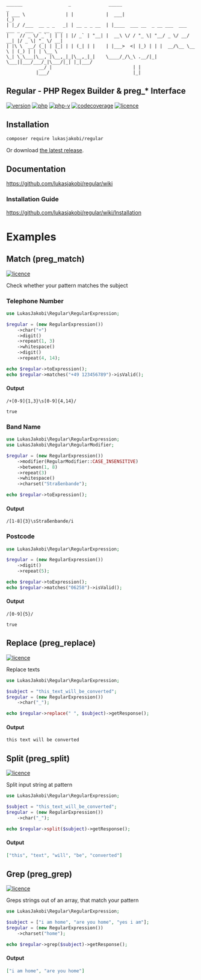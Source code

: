 ```asciidoc
______                 _              _____                             _                 
| ___ \               | |            |  ___|                           (_)                
| |_/ /___  __ _ _   _| | __ _ _ __  | |____  ___ __  _ __ ___  ___ ___ _  ___  _ __  ___ 
|    // _ \/ _` | | | | |/ _` | "__| |  __\ \/ / "_ \| "__/ _ \/ __/ __| |/ _ \| "_ \/ __|
| |\ \  __/ (_| | |_| | | (_| | |    | |___>  <| |_) | | |  __/\__ \__ \ | (_) | | | \__ \
\_| \_\___|\__, |\__,_|_|\__,_|_|    \____/_/\_\ .__/|_|  \___||___/___/_|\___/|_| |_|___/
            __/ |                              | |                                        
           |___/                               |_|                                                                      
```
## Regular - PHP Regex Builder & preg_* Interface

[![version](https://shields.io/github/v/release/lukasjakobi/regular?include_prereleases&color=217FA4)](https://github.com/lukasjakobi/regular/releases)
[![php](https://shields.io/github/languages/top/lukasjakobi/regular?color=2A8EA6)]()
[![php-v](https://shields.io/packagist/php-v/lukasjakobi/regular?color=339DA9)]()
[![codecoverage](https://img.shields.io/static/v1?label=code%20coverage&message=100%&color=3BACAB)]()
[![licence](https://shields.io/github/license/lukasjakobi/regular?color=44BBAD)]()

## Installation

```bash
composer require lukasjakobi/regular
```

Or download [the latest release](https://github.com/lukasjakobi/regular/releases/latest).


## Documentation

https://github.com/lukasjakobi/regular/wiki

### Installation Guide

https://github.com/lukasjakobi/regular/wiki/Installation

# Examples

## Match (preg_match)
[![licence](https://img.shields.io/static/v1?label=&message=complete&color=4DCAAF)]()

Check whether your pattern matches the subject

### Telephone Number
```php
use LukasJakobi\Regular\RegularExpression;

$regular = (new RegularExpression())
    ->char("+")
    ->digit()
    ->repeat(1, 3)
    ->whitespace()
    ->digit()
    ->repeat(4, 14);

echo $regular->toExpression();
echo $regular->matches("+49 123456789")->isValid();
```

#### Output
```regexp
/+[0-9]{1,3}\s[0-9]{4,14}/
```
```
true
```

### Band Name

```php
use LukasJakobi\Regular\RegularExpression;
use LukasJakobi\Regular\RegularModifier;

$regular = (new RegularExpression())
    ->modifier(RegularModifier::CASE_INSENSITIVE)
    ->between(1, 8)
    ->repeat(3)
    ->whitespace()
    ->charset("Straßenbande");

echo $regular->toExpression();
```

#### Output
```regexp
/[1-8]{3}\sStraßenbande/i
```

### Postcode

```php
use LukasJakobi\Regular\RegularExpression;

$regular = (new RegularExpression())
    ->digit()
    ->repeat(5);

echo $regular->toExpression();
echo $regular->matches("06258")->isValid();
```

#### Output
```regexp
/[0-9]{5}/
```
```
true
```

## Replace (preg_replace)
[![licence](https://img.shields.io/static/v1?label=&message=complete&color=4DCAAF)]()

Replace texts

```php
use LukasJakobi\Regular\RegularExpression;

$subject = "this_text_will_be_converted";
$regular = (new RegularExpression())
    ->char("_");

echo $regular->replace(" ", $subject)->getResponse();
```

#### Output
```
this text will be converted
```

## Split (preg_split)
[![licence](https://img.shields.io/static/v1?label=&message=complete&color=4DCAAF)]()


Split input string at pattern

```php
use LukasJakobi\Regular\RegularExpression;

$subject = "this_text_will_be_converted";
$regular = (new RegularExpression())
    ->char("_");

echo $regular->split($subject)->getResponse();
```

#### Output
```json
["this", "text", "will", "be", "converted"]
```

## Grep (preg_grep)
[![licence](https://img.shields.io/static/v1?label=&message=complete&color=4DCAAF)]()

Greps strings out of an array, that match your pattern

```php
use LukasJakobi\Regular\RegularExpression;

$subject = ["i am home", "are you home", "yes i am"];
$regular = (new RegularExpression())
    ->charset("home");

echo $regular->grep($subject)->getResponse();
```

#### Output
```json
["i am home", "are you home"]
```